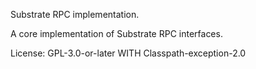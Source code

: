 Substrate RPC implementation.

A core implementation of Substrate RPC interfaces.

License: GPL-3.0-or-later WITH Classpath-exception-2.0
